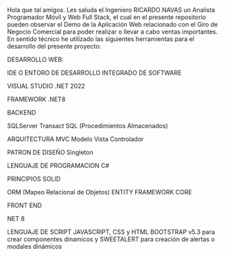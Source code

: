 Hola que tal amigos. Les saluda el Ingeniero RICARDO NAVAS un Analista Programador Móvil y Web Full Stack, el cual en el presente repositorio pueden observar el Demo de la Aplicación Web relacionado con el Giro de Negocio Comercial para poder realizar o llevar a cabo ventas importantes. En sentido técnico he utilizado las siguientes herramientas para el desarrollo del presente proyecto:

DESARROLLO WEB:

IDE O ENTORO DE DESARROLLO INTEGRADO DE SOFTWARE

VISUAL STUDIO .NET 2022

FRAMEWORK .NET8

BACKEND

SQLServer Transact SQL (Procedimientos Almacenados)

ARQUITECTURA MVC
Modelo Vista Controlador

PATRON DE DISEÑO
Singleton

LENGUAJE DE PROGRAMACION
C#

PRINCIPIOS SOLID

ORM (Mapeo Relacional de Objetos)
ENTITY FRAMEWORK CORE

FRONT END

NET 8

LENGUAJE DE SCRIPT
JAVASCRIPT, CSS y HTML BOOTSTRAP v5.3 para crear componentes dinamicos y
SWEETALERT para creación de alertas o modales dinámicos
